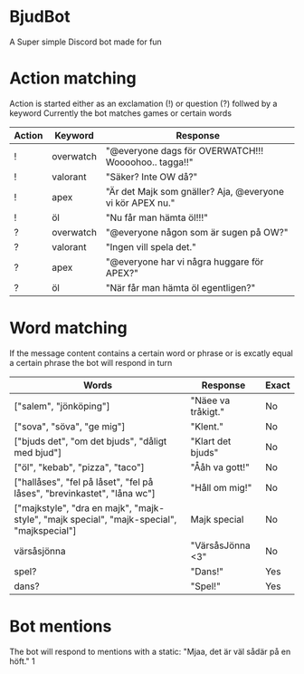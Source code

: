 # BjudBot

A Super simple Discord bot made for fun

# Action matching

Action is started either as an exclamation (!) or question (?) follwed by a keyword
Currently the bot matches games or certain words

| Action | Keyword   | Response                                                  |
| ------ | --------- | --------------------------------------------------------- |
| !      | overwatch | "@everyone dags för OVERWATCH!!! Woooohoo.. tagga!!"      |
| !      | valorant  | "Säker? Inte OW då?"                                      |
| !      | apex      | "Är det Majk som gnäller? Aja, @everyone vi kör APEX nu." |
| !      | öl        | "Nu får man hämta öl!!!"                                  |
| ?      | overwatch | "@everyone någon som är sugen på OW?"                     |
| ?      | valorant  | "Ingen vill spela det."                                   |
| ?      | apex      | "@everyone har vi några huggare för APEX?"                |
| ?      | öl        | "När får man hämta öl egentligen?"                        |

# Word matching

If the message content contains a certain word or phrase or is excatly equal a certain phrase the bot will respond in turn

| Words                                                                                     | Response           | Exact |
| ----------------------------------------------------------------------------------------- | ------------------ | ----- |
| ["salem", "jönköping"]                                                                    | "Näee va tråkigt." | No    |
| ["sova", "söva", "ge mig"]                                                                | "Klent."           | No    |
| ["bjuds det", "om det bjuds", "dåligt med bjud"]                                          | "Klart det bjuds"  | No    |
| ["öl", "kebab", "pizza", "taco"]                                                          | "Ååh va gott!"     | No    |
| ["hallåses", "fel på låset", "fel på låses", "brevinkastet", "låna wc"]                   | "Håll om mig!"     | No    |
| ["majkstyle", "dra en majk", "majk-style", "majk special", "majk-special", "majkspecial"] | Majk special       | No    |
| värsåsjönna                                                                               | "VärsåsJönna <3"   | No    |
| spel?                                                                                     | "Dans!"            | Yes   |
| dans?                                                                                     | "Spel!"            | Yes   |

# Bot mentions

The bot will respond to mentions with a static: "Mjaa, det är väl sådär på en höft."
1
